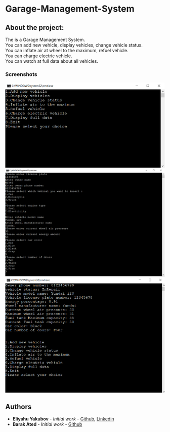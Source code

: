 # Garage-Management-System

## About the project:
The is a Garage Management System.\
You can add new vehicle, display vehicles, change vehicle status.\
You can inflate air at wheel to the maximum, refuel vehicle.\
You can charge electric vehicle.\
You can watch at full data about all vehicles.

### Screenshots
<img src="https://github.com/EliYakubov7/Garage-Management-System/blob/master/screenshots/main_menu.png" width="700" >
<img src="https://github.com/EliYakubov7/Garage-Management-System/blob/master/screenshots/display_full_data.png" width="700" >
<img src="https://github.com/EliYakubov7/Garage-Management-System/blob/master/screenshots/add_new_vehicle.png" width="700" >

## Authors

* **Eliyahu Yakubov** - *Initial work* - [Github](https://github.com/EliYakubov7), [Linkedin](https://www.linkedin.com/in/eli-yakubov-961908173)
* **Barak Ated** - *Initial work* - [Github](https://github.com/barak03)
